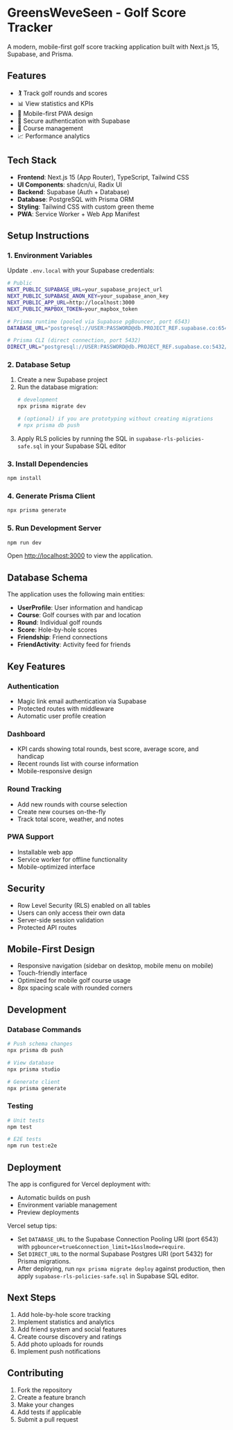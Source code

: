 # GreensWeveSeen - Golf Score Tracker

A modern, mobile-first golf score tracking application built with Next.js 15, Supabase, and Prisma.

## Features

- 🏌️ Track golf rounds and scores
- 📊 View statistics and KPIs
- 📱 Mobile-first PWA design
- 🔐 Secure authentication with Supabase
- 🎯 Course management
- 📈 Performance analytics

## Tech Stack

- **Frontend**: Next.js 15 (App Router), TypeScript, Tailwind CSS
- **UI Components**: shadcn/ui, Radix UI
- **Backend**: Supabase (Auth + Database)
- **Database**: PostgreSQL with Prisma ORM
- **Styling**: Tailwind CSS with custom green theme
- **PWA**: Service Worker + Web App Manifest

## Setup Instructions

### 1. Environment Variables

Update `.env.local` with your Supabase credentials:

```bash
# Public
NEXT_PUBLIC_SUPABASE_URL=your_supabase_project_url
NEXT_PUBLIC_SUPABASE_ANON_KEY=your_supabase_anon_key
NEXT_PUBLIC_APP_URL=http://localhost:3000
NEXT_PUBLIC_MAPBOX_TOKEN=your_mapbox_token

# Prisma runtime (pooled via Supabase pgBouncer, port 6543)
DATABASE_URL="postgresql://USER:PASSWORD@db.PROJECT_REF.supabase.co:6543/postgres?pgbouncer=true&connection_limit=1&sslmode=require"

# Prisma CLI (direct connection, port 5432)
DIRECT_URL="postgresql://USER:PASSWORD@db.PROJECT_REF.supabase.co:5432/postgres?sslmode=require"
```

### 2. Database Setup

1. Create a new Supabase project
2. Run the database migration:
   ```bash
   # development
   npx prisma migrate dev

   # (optional) if you are prototyping without creating migrations
   # npx prisma db push
   ```
3. Apply RLS policies by running the SQL in `supabase-rls-policies-safe.sql` in your Supabase SQL editor

### 3. Install Dependencies

```bash
npm install
```

### 4. Generate Prisma Client

```bash
npx prisma generate
```

### 5. Run Development Server

```bash
npm run dev
```

Open [http://localhost:3000](http://localhost:3000) to view the application.

## Database Schema

The application uses the following main entities:

- **UserProfile**: User information and handicap
- **Course**: Golf courses with par and location
- **Round**: Individual golf rounds
- **Score**: Hole-by-hole scores
- **Friendship**: Friend connections
- **FriendActivity**: Activity feed for friends

## Key Features

### Authentication
- Magic link email authentication via Supabase
- Protected routes with middleware
- Automatic user profile creation

### Dashboard
- KPI cards showing total rounds, best score, average score, and handicap
- Recent rounds list with course information
- Mobile-responsive design

### Round Tracking
- Add new rounds with course selection
- Create new courses on-the-fly
- Track total score, weather, and notes

### PWA Support
- Installable web app
- Service worker for offline functionality
- Mobile-optimized interface

## Security

- Row Level Security (RLS) enabled on all tables
- Users can only access their own data
- Server-side session validation
- Protected API routes

## Mobile-First Design

- Responsive navigation (sidebar on desktop, mobile menu on mobile)
- Touch-friendly interface
- Optimized for mobile golf course usage
- 8px spacing scale with rounded corners

## Development

### Database Commands

```bash
# Push schema changes
npx prisma db push

# View database
npx prisma studio

# Generate client
npx prisma generate
```

### Testing

```bash
# Unit tests
npm test

# E2E tests
npm run test:e2e
```

## Deployment

The app is configured for Vercel deployment with:
- Automatic builds on push
- Environment variable management
- Preview deployments

Vercel setup tips:
- Set `DATABASE_URL` to the Supabase Connection Pooling URI (port 6543) with `pgbouncer=true&connection_limit=1&sslmode=require`.
- Set `DIRECT_URL` to the normal Supabase Postgres URI (port 5432) for Prisma migrations.
- After deploying, run `npx prisma migrate deploy` against production, then apply `supabase-rls-policies-safe.sql` in Supabase SQL editor.

## Next Steps

1. Add hole-by-hole score tracking
2. Implement statistics and analytics
3. Add friend system and social features
4. Create course discovery and ratings
5. Add photo uploads for rounds
6. Implement push notifications

## Contributing

1. Fork the repository
2. Create a feature branch
3. Make your changes
4. Add tests if applicable
5. Submit a pull request
